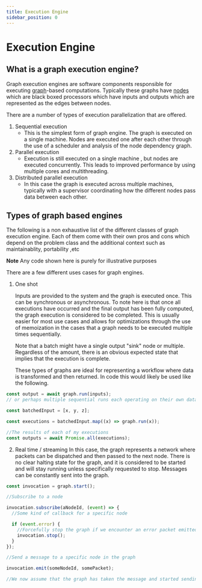 ```yaml
---
title: Execution Engine
sidebar_position: 0
---
```


# Execution Engine

## What is a graph execution engine?

Graph execution engines are software components responsible for executing [graph](./graph.md)-based computations. Typically these graphs have [nodes](./nodes.md) which are black boxed processors which have inputs and outputs which are represented as the edges between nodes.

There are a number of types of execution parallelization that are offered.

1.  Sequential execution
    - This is the simplest form of graph engine. The graph is executed on a single machine. Nodes are executed one after each other through the use of a scheduler and analysis of the node dependency graph.
2.  Parallel execution
    - Execution is still executed on a single machine , but nodes are executed concurrently. This leads to improved performance by using multiple cores and multithreading.
3.  Distributed parallel execution
    - In this case the graph is executed across multiple machines, typically with a supervisor coordinating how the different nodes pass data between each other.

## Types of graph based engines

The following is a non exhaustive list of the different classes of graph execution engine. Each of them come with their own pros and cons which depend on the problem class and the additional context such as maintainablity, portability ,etc

**Note** Any code shown here is purely for illustrative purposes

There are a few different uses cases for graph engines.

1. One shot

   Inputs are provided to the system and the graph is executed once. This can be synchronous or asynchronous. To note here is that once all executions have occurred and the final output has been fully computed, the graph execution is considered to be completed. This is usually easier for most use cases and allows for optimizations through the use of memoization in the cases that a graph needs to be executed multiple times sequentially.

   Note that a batch might have a single output "sink" node or multiple. Regardless of the amount, there is an obvious expected state that implies that the execution is complete.

   These types of graphs are ideal for representing a workflow where data is transformed and then returned. In code this would likely be used like the following.

```ts
const output = await graph.run(inputs);
// or perhaps multiple sequential runs each operating on their own data

const batchedInput = [x, y, z];

const executions = batchedInput.map((x) => graph.run(x));

//The results of each of my executions
const outputs = await Promise.all(executions);
```

2. Real time / streaming
   In this case, the graph represents a network where packets can be dispatched and then passed to the next node. There is no clear halting state for the graph, and it is considered to be started and will stay running unless specifically requested to stop. Messages can be constantly sent into the graph.

```ts
const invocation = graph.start();

//Subscribe to a node

invocation.subscribe(aNodeId, (event) => {
  //Some kind of callback for a specific node

  if (event.error) {
    //Forcefully stop the graph if we encounter an error packet emitted from the node
    invocation.stop();
  }
});

//Send a message to a specific node in the graph

invocation.emit(someNodeId, somePacket);

//We now assume that the graph has taken the message and started sending network packets between the nodes and that it will call our subscribed function
```
